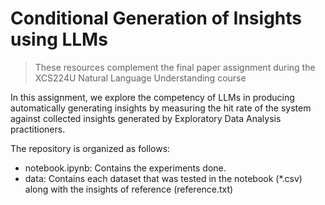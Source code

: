 # Conditional Generation of Insights using LLMs

> These resources complement the final paper assignment during the XCS224U Natural Language Understanding course

In this assignment, we explore the competency of LLMs in producing automatically generating insights by measuring the hit rate of the system against collected insights generated by Exploratory Data Analysis practitioners.

The repository is organized as follows:

- notebook.ipynb: Contains the experiments done.
- data: Contains each dataset that was tested in the notebook (*.csv) along with the insights of reference (reference.txt)


